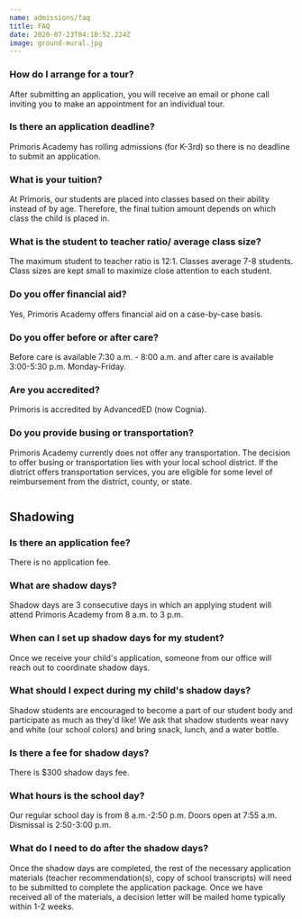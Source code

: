 ```yaml
---
name: admissions/faq
title: FAQ
date: 2020-07-23T04:10:52.224Z
image: ground-mural.jpg
---
```

### How do I arrange for a tour?

After submitting an application, you will receive an email or phone call inviting you to make an appointment for an individual tour.

### Is there an application deadline?

Primoris Academy has rolling admissions (for K-3rd) so there is no deadline to submit an application. 

### What is your tuition?

At Primoris, our students are placed into classes based on their ability instead of by age. Therefore, the final tuition amount depends on which class the child is placed in. 

### What is the student to teacher ratio/ average class size?

The maximum student to teacher ratio is 12:1. Classes average 7-8 students. Class sizes are kept small to maximize close attention to each student.

### Do you offer financial aid?

Yes, Primoris Academy offers financial aid on a case-by-case basis.

### Do you offer before or after care?

Before care is available 7:30 a.m. - 8:00 a.m. and after care is available 3:00-5:30 p.m. Monday-Friday.

### Are you accredited?

Primoris is accredited by AdvancedED (now Cognia).

### Do you provide busing or transportation?

Primoris Academy currently does not offer any transportation. The decision to offer busing or transportation lies with your local school district. If the district offers transportation services, you are eligible for some level of reimbursement from the district, county, or state.

<h2 style="margin-top:2em">Shadowing</h2>

### Is there an application fee?

There is no application fee.

### What are shadow days?

Shadow days are 3 consecutive days in which an applying student will attend Primoris Academy from 8 a.m. to 3 p.m.

### When can I set up shadow days for my student?

Once we receive your child's application, someone from our office will reach out to coordinate shadow days.

### What should I expect during my child's shadow days?

Shadow students are encouraged to become a part of our student body and participate as much as they'd like! We ask that shadow students wear navy and white (our school colors) and bring snack, lunch, and a water bottle.

### Is there a fee for shadow days?

There is $300 shadow days fee. 

### What hours is the school day?

Our regular school day is from 8 a.m.-2:50 p.m. Doors open at 7:55 a.m. Dismissal is 2:50-3:00 p.m.

### What do I need to do after the shadow days?

Once the shadow days are completed, the rest of the necessary application materials (teacher recommendation(s), copy of school transcripts) will need to be submitted to complete the application package. Once we have received all of the materials, a decision letter will be mailed home typically within 1-2 weeks.